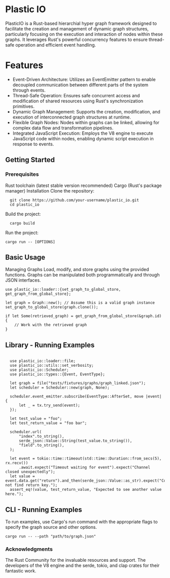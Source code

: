 # Plastic IO

PlasticIO is a Rust-based hierarchial hyper graph framework designed to facilitate the creation and management of dynamic graph structures, particularly focusing on the execution and interaction of nodes within these graphs. It leverages Rust's powerful concurrency features to ensure thread-safe operation and efficient event handling.

# Features
* Event-Driven Architecture: Utilizes an EventEmitter pattern to enable decoupled communication between different parts of the system through events.
* Thread-Safe Operation: Ensures safe concurrent access and modification of shared resources using Rust's synchronization primitives.
* Dynamic Graph Management: Supports the creation, modification, and execution of interconnected graph structures at runtime.
* Flexible Graph Nodes: Nodes within graphs can be linked, allowing for complex data flow and transformation pipelines.
* Integrated JavaScript Execution: Employs the V8 engine to execute JavaScript code within nodes, enabling dynamic script execution in response to events.


## Getting Started
### Prerequisites
Rust toolchain (latest stable version recommended)
Cargo (Rust's package manager)
Installation
Clone the repository:

```
  git clone https://github.com/your-username/plastic_io.git
  cd plastic_io
```
Build the project:

```
  cargo build
```

Run the project:
```
cargo run -- [OPTIONS]
```

## Basic Usage

Managing Graphs
Load, modify, and store graphs using the provided functions. Graphs can be manipulated both programmatically and through JSON interfaces.

```
use plastic_io::loader::{set_graph_to_global_store, get_graph_from_global_store};

let graph = Graph::new(); // Assume this is a valid graph instance
set_graph_to_global_store(graph.clone());

if let Some(retrieved_graph) = get_graph_from_global_store(&graph.id) {
    // Work with the retrieved graph
}
```

## Library - Running Examples

```

  use plastic_io::loader::file;
  use plastic_io::utils::set_verbosity;
  use plastic_io::Scheduler;
  use plastic_io::types::{Event, EventType};

  let graph = file("tests/fixtures/graphs/graph_linked.json");
  let scheduler = Scheduler::new(graph, None);

  scheduler.event_emitter.subscribe(EventType::AfterSet, move |event| {
      let _ = tx.try_send(event);
  });

  let test_value = "foo";
  let test_return_value = "foo bar";

  scheduler.url(
      "index".to_string(),
      serde_json::Value::String(test_value.to_string()),
      "field".to_string(),
  );

  let event = tokio::time::timeout(std::time::Duration::from_secs(5), rx.recv())
      .await.expect("Timeout waiting for event").expect("Channel closed unexpectedly");
  let value = event.data.get("return").and_then(serde_json::Value::as_str).expect("Could not find return key.");
  assert_eq!(value, test_return_value, "Expected to see another value here.");

```




## CLI - Running Examples
To run examples, use Cargo's run command with the appropriate flags to specify the graph source and other options.

```
cargo run -- --path "path/to/graph.json"
```


### Acknowledgments
The Rust Community for the invaluable resources and support.
The developers of the V8 engine and the serde, tokio, and clap crates for their fantastic work.
